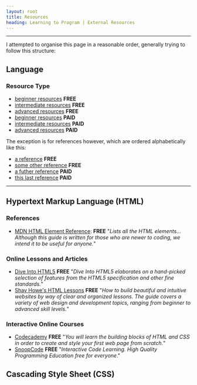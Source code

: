 ```yaml
---
layout: root
title: Resources
heading: Learning to Program | External Resources
---
```


<hr>

I attempted to organise this page in a reasonable order, generally trying to follow this structure:

## Language

### Resource Type

* [beginner resources]() **FREE**
* [intermediate resources]() **FREE**
* [advanced resources]() **FREE**
* [beginner resources]() **PAID**
* [intermediate resources]() **PAID**
* [advanced resources]() **PAID**

The exception is for references however, which are ordered alphabetically like this:

* [a reference]() **FREE**
* [some other reference]() **FREE**
* [a futher reference]() **PAID**
* [this last reference]() **PAID**

<hr>

<h2 id="html">Hypertext Markup Language (HTML)</h2>

<h3> References </h3>

* [MDN HTML Element Reference](https://developer.mozilla.org/en/docs/Web/HTML/Element): **FREE** "_Lists all the HTML elements... Although this guide is written for those who are newer to coding, we intend it to be useful for anyone._"

<h3>Online Lessons and Articles</h3>

* [Dive Into HTML5](http://diveintohtml5.info/) **FREE** "_Dive Into HTML5 elaborates on a hand-picked selection of features from the HTML5 specification and other fine standards._"
* [Shay Howe's HTML Lessons](http://learn.shayhowe.com/) **FREE** "_How to build beautiful and intuitive websites by way of clear and organized lessons. The guide covers a variety of web design and development topics, ranging from beginner to advanced skill levels._"

<h3>Interactive Online Courses</h3>

* [Codecademy](https://www.codecademy.com/en/tracks/htmlcss) **FREE** "_You will learn the building blocks of HTML and CSS in order to create and style your first web page from scratch._"
* [SnoopCode](http://www.snoopcode.com/) **FREE** "_Interactive Code Learning. High Quality Programming Education free for everyone_."

<h2 id="css">Cascading Style Sheet (CSS)</h2>
